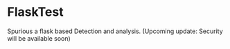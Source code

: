 # FlaskTest
Spurious a flask based Detection and analysis. (Upcoming update: Security will be available soon) 
